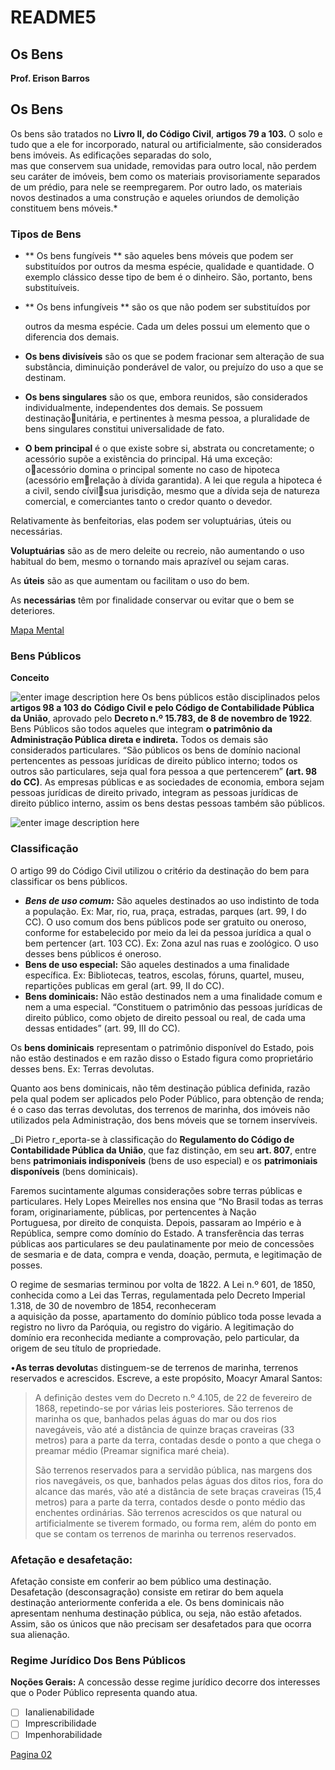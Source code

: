 # README5

## Os Bens

**Prof. Erison Barros**

## Os Bens

Os bens são tratados no **Livro II, do Código Civil**, **artigos 79 a 103.** O solo e tudo que a ele for incorporado, natural ou artificialmente, são considerados bens imóveis. As edificações separadas do solo,  
mas que conservem sua unidade, removidas para outro local, não perdem seu caráter de imóveis, bem como os materiais provisoriamente separados de um prédio, para nele se reempregarem. Por outro lado, os materiais novos destinados a uma construção e aqueles oriundos de demolição constituem bens móveis.\*

### Tipos de Bens

* ** Os bens fungíveis ** são aqueles bens móveis que podem ser substituídos    por outros da mesma espécie, qualidade e quantidade. O exemplo    clássico desse tipo de bem é o dinheiro. São, portanto, bens  substituíveis.
* ** Os bens infungíveis ** são os que não podem ser substituídos por  

  outros da mesma espécie. Cada um deles possui um elemento que o diferencia dos demais.

* **Os bens divisíveis** são os que se podem fracionar sem alteração  de   sua substância, diminuição ponderável de valor, ou prejuízo do uso a    que se destinam.
* **Os bens singulares** são os que, embora reunidos, são considerados individualmente, independentes dos demais. Se possuem destinaçãounitária, e pertinentes à mesma pessoa, a pluralidade de bens singulares constitui universalidade de fato.
* **O bem principal** é o que existe sobre si, abstrata ou concretamente; o acessório supõe a existência do principal. Há uma exceção: oacessório domina o principal somente no caso de hipoteca \(acessório emrelação à dívida garantida\). A lei que regula a hipoteca é a civil, sendo cívilsua jurisdição, mesmo que a dívida seja de natureza comercial, e comerciantes tanto o credor quanto o devedor. 

Relativamente às benfeitorias, elas podem ser voluptuárias, úteis ou necessárias.

**Voluptuárias** são as de mero deleite ou recreio, não aumentando o uso habitual do bem, mesmo o tornando mais aprazível ou sejam caras.

As **úteis** são as que aumentam ou facilitam o uso do bem.

As **necessárias** têm por finalidade conservar ou evitar que o bem se deteriores.

[Mapa Mental ](https://whimsical.com/direito-das-coisas-537tWHKpKYwtZEtDmwMyoV)

### Bens Públicos

**Conceito**

![enter image description here](https://liciniarossi.com.br/wp-content/uploads/2020/02/Conceito-de-Bens-P%C3%BAblicos.png) Os bens públicos estão disciplinados pelos **artigos 98 a 103 do** **Código Civil e pelo Código de Contabilidade Pública da União**, aprovado pelo **Decreto n.º 15.783, de 8 de novembro de 1922**. Bens Públicos são todos aqueles que integram **o patrimônio da Administração Pública direta e indireta.** Todos os demais são considerados particulares. “São públicos os bens de domínio nacional pertencentes as pessoas jurídicas de direito público interno; todos os outros são particulares, seja qual fora pessoa a que pertencerem” **\(art. 98 do CC\)**. As empresas públicas e as sociedades de economia, embora sejam pessoas jurídicas de direito privado, integram as pessoas jurídicas de direito público interno, assim os bens destas pessoas também são públicos.

![enter image description here](https://pbs.twimg.com/media/CvzFtgaWcAAnD0J.jpg)

### Classificação

O artigo 99 do Código Civil utilizou o critério da destinação do bem para classificar os bens públicos.

* _**Bens de uso comum:**_ São aqueles destinados ao uso indistinto de toda a população. Ex: Mar, rio, rua, praça, estradas, parques \(art. 99, I do CC\). O uso comum dos bens públicos pode ser gratuito ou oneroso, conforme for estabelecido por meio da lei da pessoa jurídica a qual o bem pertencer \(art. 103 CC\). Ex: Zona azul nas ruas e zoológico. O uso desses bens públicos é oneroso.
* **Bens de uso especial:** São aqueles destinados a uma finalidade específica. Ex: Bibliotecas, teatros, escolas, fóruns, quartel, museu, repartições publicas em geral \(art. 99, II do CC\).
* **Bens dominicais:** Não estão destinados nem a uma finalidade comum e nem a uma especial. “Constituem o patrimônio das pessoas jurídicas de direito público, como objeto de direito pessoal ou real, de cada uma dessas entidades” \(art. 99, III do CC\).

Os **bens dominicais** representam o patrimônio disponível do Estado, pois não estão destinados e em razão disso o Estado figura como proprietário desses bens. Ex: Terras devolutas.

Quanto aos bens dominicais, não têm destinação pública definida, razão pela qual podem ser aplicados pelo Poder Público, para obtenção de renda; é o caso das terras devolutas, dos terrenos de marinha, dos imóveis não utilizados pela Administração, dos bens móveis que se tornem inservíveis.

_Di Pietro r_eporta-se à classificação do **Regulamento do Código de Contabilidade Pública da União**, que faz distinção, em seu **art. 807**, entre bens **patrimoniais indisponíveis** \(bens de uso especial\) e os **patrimoniais disponíveis** \(bens dominicais\).

Faremos sucintamente algumas considerações sobre terras públicas e particulares. Hely Lopes Meirelles nos ensina que “No Brasil todas as terras foram, originariamente, públicas, por pertencentes à Nação  
Portuguesa, por direito de conquista. Depois, passaram ao Império e à República, sempre como domínio do Estado. A transferência das terras públicas aos particulares se deu paulatinamente por meio de concessões de sesmaria e de data, compra e venda, doação, permuta, e legitimação de posses.

O regime de sesmarias terminou por volta de 1822. A Lei n.º 601, de 1850, conhecida como a Lei das Terras, regulamentada pelo Decreto Imperial 1.318, de 30 de novembro de 1854, reconheceram  
a aquisição da posse, apartamento do domínio público toda posse levada a registro no livro da Paróquia, ou registro do vigário. A legitimação do domínio era reconhecida mediante a comprovação, pelo particular, da origem de seu título de propriedade.

•**As terras devoluta**s distinguem-se de terrenos de marinha, terrenos reservados e acrescidos. Escreve, a este propósito, Moacyr Amaral Santos:

> A definição destes vem do Decreto n.º 4.105, de 22 de fevereiro de 1868, repetindo-se por várias leis posteriores. São terrenos de marinha os que, banhados pelas águas do mar ou dos rios navegáveis, vão até a distância de quinze braças craveiras \(33 metros\) para a parte da terra, contadas desde o ponto a que chega o preamar médio \(Preamar significa maré cheia\).
>
> São terrenos reservados para a servidão pública, nas margens dos rios navegáveis, os que, banhados pelas águas dos ditos rios, fora do alcance das marés, vão até a distância de sete braças craveiras \(15,4 metros\) para a parte da terra, contados desde o ponto médio das enchentes ordinárias. São terrenos acrescidos os que natural ou artificialmente se tiverem formado, ou forma rem, além do ponto em que se contam os terrenos de marinha ou terrenos reservados.

### Afetação e desafetação:

Afetação consiste em conferir ao bem público uma destinação. Desafetação \(desconsagração\) consiste em retirar do bem aquela destinação anteriormente conferida a ele. Os bens dominicais não apresentam nenhuma destinação pública, ou seja, não estão afetados. Assim, são os únicos que não precisam ser desafetados para que ocorra sua alienação.

### Regime Jurídico Dos Bens Públicos

**Noções Gerais:** A concessão desse regime jurídico decorre dos interesses que o Poder Público representa quando atua.

* [ ] Ianalienabilidade
* [ ] Imprescribilidade
* [ ] Impenhorabilidade

[Pagina 02](https://github.com/ErisonBarros/LegislacaoTerritorial/blob/master/README%206.md)

